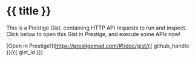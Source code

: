 # {{ title }}

This is a Prestige Gist, containing HTTP API requests to run and inspect. Click below to open this Gist in Prestige, and execute some APIs now!

[Open in Prestige!](https://prestigemad.com/#!/doc/gist/{{ github_handle }}/{{ gist_id }})
